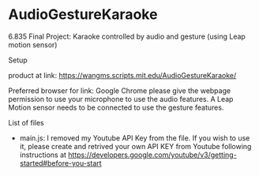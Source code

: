 # AudioGestureKaraoke
6.835 Final Project: Karaoke controlled by audio and gesture (using Leap motion sensor)




Setup

product at link: https://wangms.scripts.mit.edu/AudioGestureKaraoke/

Preferred browser for link: Google Chrome
please give the webpage permission to use your microphone to use the audio features. 
A Leap Motion sensor needs to be connected to use the gesture features. 


List of files
- main.js: I removed my Youtube API Key from the file. If you wish to use it, please create and retrived your own API KEY from Youtube following instructions at https://developers.google.com/youtube/v3/getting-started#before-you-start

